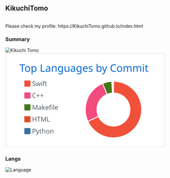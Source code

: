## KikuchiTomo
<br>
Please check my profile: https://KikuchiTomo.github.io/index.html
<br>

### Summary
![Kikuchi Tomo](https://git-hub-readme-stats-deploy-uod2.vercel.app/api?username=KikuchiTomo&show=reviews,prs_merged,prs_merged_percentage&hide=stars&show_icons=true&&include_all_commits=true)
![Langs](https://raw.githubusercontent.com/KikuchiTomo/KikuchiTomo/e5393f56d2f1574878b6ec003eefd0bc8e2c75a3/profile-summary-card-output/github/2-most-commit-language.svg)

### Langs
![Language](https://skillicons.dev/icons?i=c,cpp,swift,ts,html,css,java,mysql,py,ruby,rust&perline=10)

